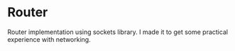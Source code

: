 # Router

Router implementation using sockets library. I made it to get some practical experience with networking. 
